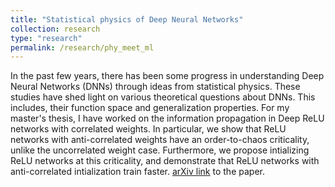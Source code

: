 ```yaml
---
title: "Statistical physics of Deep Neural Networks"
collection: research
type: "research"
permalink: /research/phy_meet_ml
---
```


In the past few years, there has been some progress in understanding Deep Neural Networks (DNNs) through ideas from statistical physics. These studies have shed light on various theoretical questions about DNNs. This includes, their function space and generalization properties. For my master's thesis, I have worked on the information propagation in Deep ReLU networks with correlated weights. In particular, we show that ReLU networks with anti-correlated weights have an order-to-chaos criticality, unlike the uncorrelated weight case. Furthermore, we propose intializing ReLU networks at this criticality, and demonstrate that ReLU networks with anti-correlated intialization train faster. [arXiv link](https://arxiv.org/abs/2103.12499) to the paper.



